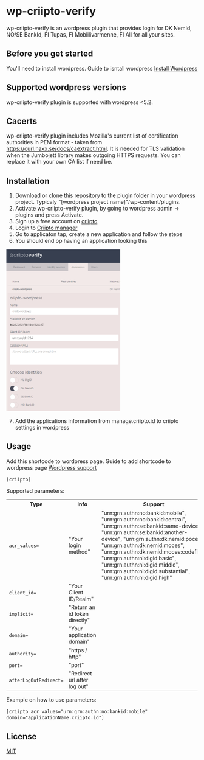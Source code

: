 # wp-criipto-verify

wp-criipto-verify is an wordpress plugin that provides login for DK NemId, NO/SE BankId, FI Tupas, FI Mobiilivarmenne, FI All for all your sites.

## Before you get started

You'll need to install wordpress. Guide to isntall wordpress [Install Wordpress](https://wordpress.org/support/article/how-to-install-wordpress/)

## Supported wordpress versions

wp-criipto-verify plugin is supported with wordpress <5.2.

## Cacerts

wp-criipto-verify plugin includes Mozilla's current list of certification authorities in PEM format - taken from https://curl.haxx.se/docs/caextract.html. It is needed for TLS validation when the Jumbojett library makes outgoing HTTPS requests. You can replace it with your own CA list if need be.

## Installation

1. Download or clone this repository to the plugin folder in your wordpress project. Typicaly "[wordpress project name]"/wp-content/plugins.
2. Activate wp-criipto-verify plugin, by going to wordpress admin -> plugins and press Activate.
3. Sign up a free account on [criipto](https://criipto.com/products/criipto-verify-pricing/#plans)
4. Login to [Criipto manager](manager.criipto.id)
5. Go to applicaton tap, create a new application and follow the steps
6. You should end op having an application looking this

<img src="assets/gitHubImg/example1.png" alt="drawing" width="300"/>

7. Add the applications information from manage.criipto.id to criipto settings in wordpress

## Usage

Add this shortcode to wordpress page. Guide to add shortcode to wordpress page [Wordpress support](https://en.support.wordpress.com/wordpress-editor/blocks/shortcode-block/)

```wordpress
[criipto]
```

Supported parameters:

<table>
    <tr>
        <th>Type</th>
        <th>info</th>
        <th>Support</th>
    </tr>
    <tr>
        <td><code>acr_values=</code></td>
        <td width="170px">"Your login method"</td>
        <td>"urn:grn:authn:no:bankid:mobile", "urn:grn:authn:no:bankid:central", "urn:grn:authn:se:bankid:same-device", "urn:grn:authn:se:bankid:another-device", "urn:grn:authn:dk:nemid:poces", "urn:grn:authn:dk:nemid:moces", "urn:grn:authn:dk:nemid:moces:codefile", "urn:grn:authn:nl:digid:basic", "urn:grn:authn:nl:digid:middle", "urn:grn:authn:nl:digid:substantial", "urn:grn:authn:nl:digid:high"</td>
    <tr>
    <tr>
        <td><code>client_id=</code></td>
        <td>"Your Client ID/Realm"</td>
        <td></td>
    <tr>
    <tr>
        <td><code>implicit=</code></td>
        <td>"Return an id token directly"</td>
        <td></td>
    <tr>
    <tr>
        <td><code>domain=</code></td>
        <td>"Your application domain"</td>
        <td></td>
    <tr>
    <tr>
        <td><code>authority=</code></td>
        <td>"https / http"</td>
        <td></td>
    <tr>
    <tr>
        <td><code>port=</code></td>
        <td>"port"</td>
        <td></td>
    <tr>
    <tr>
        <td><code>afterLogOutRedirect=</code></td>
        <td>"Redirect url after log out"</td>
        <td></td>
    <tr>
</table>

Example on how to use parameters:

```wordpress
[criipto acr_values="urn:grn:authn:no:bankid:mobile" domain="applicationName.criipto.id"]
```

## License

[MIT](https://criipto.com/licenses/mit/)
